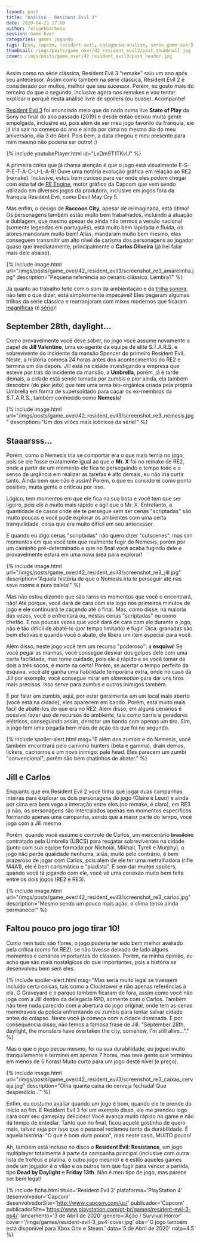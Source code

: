 ```yaml
---
layout: post
title: "Análise - Resident Evil 3"
date: 2020-04-21 17:00
author: felipebbarbosa
session: Game Over
categories: games jogando
tags: [ps4, capcom, resident-evil, categoria-analise, serie-game-over]
thumbnail: /imgs/posts/game_over/42_resident_evil3/post_thumbnail.jpg
cover: /imgs/posts/game_over/42_resident_evil3/post_header.jpg
---
```


Assim como na série clássica, Resident Evil 3 "remake" saiu um ano após seu antecessor. Assim como também na série clássica, Resident Evil 2 é considerado por muitos, melhor que seu sucessor. Porém, eu gosto mais do terceiro do que o segundo, inclusive agora nos remakes e vou tentar explicar o porquê nesta análise livre de spoilers (ou quase). Acompanhe!

<!--more-->

[Resident Evil 3](https://www.residentevil.com/re3/pt-br/) foi anunciado meio que do nada numa live **State of Play** da Sony no final do ano passado (2019) e desde então deixou muita gente empolgada, inclusive eu, pois além de ser meu jogo favorito da franquia, ele já iria sair no começo do ano e ainda por cima no mesmo dia do meu aniversário, dia 3 de Abril. Pois bem, a data chegou e meu presente para mim mesmo não poderia ser outro! :)

{% include youtubePlayer.html id="LxDm9T1TKvU" %}

A primeira coisa que já chama atenção é que o jogo está visualmente E-S-P-E-T-A-C-U-L-A-R! Ouve uma notória evolução gráfica em relação ao RE2 (remake). Inclusive, estou bem curioso para ver onde eles podem chegar com esta tal de [RE Engine](https://residentevil.fandom.com/wiki/RE_Engine), motor gráfico da Capcom que vem sendo utilizado em diversos jogos da produtora, inclusive em jogos fora da franquia Resident Evil, como Devil May Cry 5.

Mas enfim, o design de **Raccoon City**, apesar de reimaginada, está ótimo! Os personagens também estão muito bem trabalhados, incluindo a atuação e dublagem, que mesmo apesar de ainda não termos a versão nacional (somente legendas em português), está muito bem lapidada e fluida, os atores mandaram muito bem! Alías, mandaram muito bem mesmo, eles conseguem transmitir um alto nível de carisma dos personagens ao jogador quase que imediatamente, principalmente o **Carlos Oliveira** (já irei falar mais dele abaixo).

{% include image.html
  url="/imgs/posts/game_over/42_resident_evil3/screenshot_re3_amarelinha.jpg"
  description="Pequena referência ao cenário clássico. Lembra?" %}

Já quanto ao trabalho feito com o som da ambientação e da [trilha sonora](https://open.spotify.com/album/4YeaVEE1JQxapmeo8y5SBS?si=eY3F-eCnS92orCnP1revKw), não tem o que dizer, está simplesmente impecável! Eles pegaram algumas trilhas da série clássica e rearranjaram com mixes modernos que ficaram [magnifícas](https://open.spotify.com/track/17Ci2BDG1ueTzXwPmdB89C?si=HKM8iffdRHS_fPvB0uVV5A) (é [sério](https://open.spotify.com/track/4pQfHSIpOydMtNaX5Bf26v?si=_ROnL_1FQp6Ttzwyeu47CQ))!

## September 28th, daylight...

Como provavelmente você deve saber, no jogo você assume novamente o papel de **Jill Valentine**, uma ex-agente da equipe de elite S.T.A.R.S. e sobrevivente do incidente da mansão Spencer do primeiro Resident Evil. Neste, a história começa 24 horas antes dos acontecimentos do RE2 e termina um dia depois. Jill está na cidade investigando a empresa que esteve por trás do incidente da mansão, a **Umbrella**, porém, já é tarde demais, a cidade está sendo tomada por zumbis e pior ainda, ela também descobre (do pior jeito) que tem uma arma bio-orgânica criada pela própria Umbrella em forma de supersoldado para caçar os ex-membros da S.T.A.R.S., também conhecido como **Nemesis**!

{% include image.html
  url="/imgs/posts/game_over/42_resident_evil3/screenshot_re3_nemesis.jpg"
  description="Um dos vilões mais icônicos da série!" %}

## Staaarsss...

Porém, como o Nemesis iria se comportar era o que mais temia no jogo, pois se ele fosse exatamente igual ao que o **Mr. X** foi no remake de RE2, onde a partir de um momento ele fica te perseguindo o tempo todo e o senso de urgência em realizar as tarefas é alto demais, eu não iria curtir tanto. Ainda bem que não é assim! Porém, o que eu considerei como ponto positivo, muita gente o criticou por isso.

Lógico, tem momentos em que ele fica na sua bota e você tem que ser ligeiro, pois ele é muito mais rápido e ágil que o Mr. X. Entretanto, a quantidade de casos onde ele te persegue sem ser cenas "scriptadas" são muito poucas e você pode explorar os ambientes com uma certa tranquilidade, coisa que era muito díficil em seu antecessor.

E quando eu digo cenas "scriptadas" não quero dizer "cutscenes", mas sim momentos em que você tem que realmente fugir do Nemesis, porém por um caminho pré-determinado e que no final você acaba fugindo dele e provavelmente estará em uma nova área para explorar!

{% include image.html
  url="/imgs/posts/game_over/42_resident_evil3/screenshot_re3_jill.jpg"
  description="Aquela história de que o Nemesis iria te perseguir até nas save rooms é pura balela!" %}

Mas não estou dizendo que são raros os momentos que você o encontrará, não! Até porque, você dará de cara com ele logo nos primeiros minutos de jogo e ele continuará te caçando até o final. Mas, como disse, na maioria das vezes, você o enfrentará ou, nestas cenas "scriptadas" ou como chefão. E nas poucas vezes que você dará de cara com ele durante o jogo, não é tão difícil de abatê-lo (por tempo limitado) e fugir. Dica: granadas são bem efetivas e quando você o abate, ele libera um item especial para você.

Além disso, neste jogo você tem um recurso "poderoso": a **esquiva**! Se você pegar as manhas, você consegue desviar dos golpes dele com uma certa facilidade, mas tome cuidado, pois ele é rápido e se você tomar de dois a três socos, é morte na certa! Porém, se acertar o tempo perfeito da esquiva, você até ganha uma habilidade temporária extra, onde no caso da Jill por exemplo, você consegue mirar em _slowmotion_ para dar uns tiros mais precisos. Isso serve para zumbis e outros inimigos também.

E por falar em zumbis, aqui, por estar geralmente em um local mais aberto (você está na cidade), eles aparecem em bando. Porém, está muito mais fácil de abatê-los do que era no RE2. Além disso, em alguns cenários é possível fazer uso de recursos do ambiente, tais como barris e geradores elétricos, conseguindo assim, derrotar um bando com apenas um tiro. Sim, o jogo tem uma pegada bem mais de ação do que foi no segundo.

{% include spoiler-alert.html
  msg="E além dos zumbis e do Nemesis, você também encontrará pelo caminho hunters (beta e gamma), drain demos, lickers, cachorros e um novo inimigo: pale head. Eles parecem um zumbi \"convencional\", porém são bem chatinhos de abater." %}

## Jill e Carlos

Enquanto que em Resident Evil 2 você tinha que jogar duas campanhas inteiras para explorar os dois personagens do jogo (Claire e Leon) e ainda por cima era bem vago a interação entre eles (no remake, é claro), em RE3 já não, os personagens são intercalados apenas em momentos específicos formando apenas uma campanha, sendo que a maior parte do tempo, você joga com a Jill mesmo.

Porém, quando você assume o controle de Carlos, um mercenário ~~brasileiro~~ contratado pela Umbrella (UBCS) para resgatar sobreviventes na cidade (junto com sua equipe formada por Nicholai, Mikhail, Tyrell e Murphy), o jogo não perde qualidade nenhuma, aliás, muito pelo contrário, é bem prazeroso de jogar com Carlos, pois além de ele ter uma metralhadora (rifle M4A1), ele é bem carismático e "piadista". E sem dar ~~muitos~~ spoilers, quando você tá jogando com ele, você vê uma conexão muito bem feita entre os dois jogos (RE2 e RE3).

{% include image.html
  url="/imgs/posts/game_over/42_resident_evil3/screenshot_re3_carlos.jpg"
  description="Mesmo sendo um pouco mais ação, o clima tenso ainda permanece!" %}

## Faltou pouco pro jogo tirar 10!

Como nem tudo são flores, o jogo poderia ter sido bem melhor avaliado pela crítica (como foi RE2), se não tivesse deixado de lado alguns momentos e cenários importantes do clássico. Porém, na minha opinião, eu acho que são mais nostalgicos do que importantes, pois a história se desenvolveu bem sem eles.

{% include spoiler-alert.html
  msg="Mas seria muito legal se tivessem incluído certa coisas, tais como a Clocktower e não apenas referências à ela. O Graveyard e o parque também ficaram de fora, assim como você não joga com a Jill dentro da delegacia RPD, somente com o Carlos. Também não teve nada parecido com a abertura do jogo original, onde tem as cenas memóraveis da polícia enfrentando os zumbis para tentar salvar cidade antes do colapso. Neste você já começa com a cidade dominada. E por consequência disso, não temos a famosa frase de Jill: \"September 28th, daylight, the monsters have overtaken the city, somehow, I'm still alive...\"." %}

Mas o que o jogo pecou mesmo, foi na sua durabilidade, eu joguei muito tranquilamente e terminei em apenas 7 horas, mas teve gente que terminou em menos de 5 horas! Muito curto para um jogo deste nível (e preço).

{% include image.html
  url="/imgs/posts/game_over/42_resident_evil3/screenshot_re3_caixas_cerveja.jpg"
  description="Olha quanta caixa de cerveja fechada! Que desperdício..." %}

Enfim, eu costumo avaliar quando um jogo é bom, quando ele te prende do início ao fim. E Resident Evil 3 foi um exemplo disso, ele me prendeu logo cara com seu gameplay delicioso! Você avança muito rápido no game e não dá tempo de entediar. Tanto que no final, ficou aquele gostinho de quero mais, talvez seja por isso que o pessoal reclamou tanto da durabilidade. É aquela história: "O que é bom dura pouco", mas neste caso, MUITO pouco!

Ah, também está incluso no disco o **Resident Evil: Resistance**, um jogo multiplayer totalmente à parte da campanha principal (inclusive com outra lista de troféus e platina, é outro jogo mesmo) e é estilo aqueles games onde um jogador é o vilão e os outros tem que fugir para vencer a partida, tipo **Dead by Daylight** e **Friday 13th**. Não é meu tipo de jogo, mas parece ser bem legal!

{% include ficha.html
  titulo='Resident Evil 3'
  plataforma='PlayStation 4'
  desenvolvedor='Capcom'
  desenvolvedorSite='http://www.capcom.com/us/'
  publicador='Capcom'
  publicadorSite='https://www.playstation.com/pt-br/games/resident-evil-3-ps4/'
  lancamento='3 de Abril de 2020'
  genero='Ação / Survival Horror'
  cover='/imgs/games/resident-evil-3_ps4-cover.jpg'
  obs='O jogo também está disponível para Xbox One e Steam.'
  data='5 de Abril de 2020'
  nota=4.5 %}
